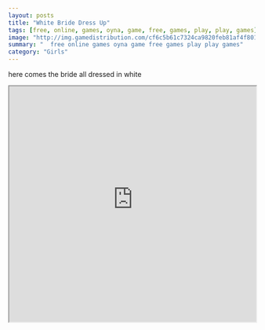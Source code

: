 ```yaml
---
layout: posts
title: "White Bride Dress Up"
tags: [free, online, games, oyna, game, free, games, play, play, games]
image: "http://img.gamedistribution.com/cf6c5b61c7324ca9820feb81af4f8016.jpg"
summary: "  free online games oyna game free games play play games"
category: "Girls"
---
```


here comes the bride all dressed in white

<iframe width="100%" height="480px;" src="http://flash.gamedistribution.com?game=cf6c5b61c7324ca9820feb81af4f8016"></iframe>